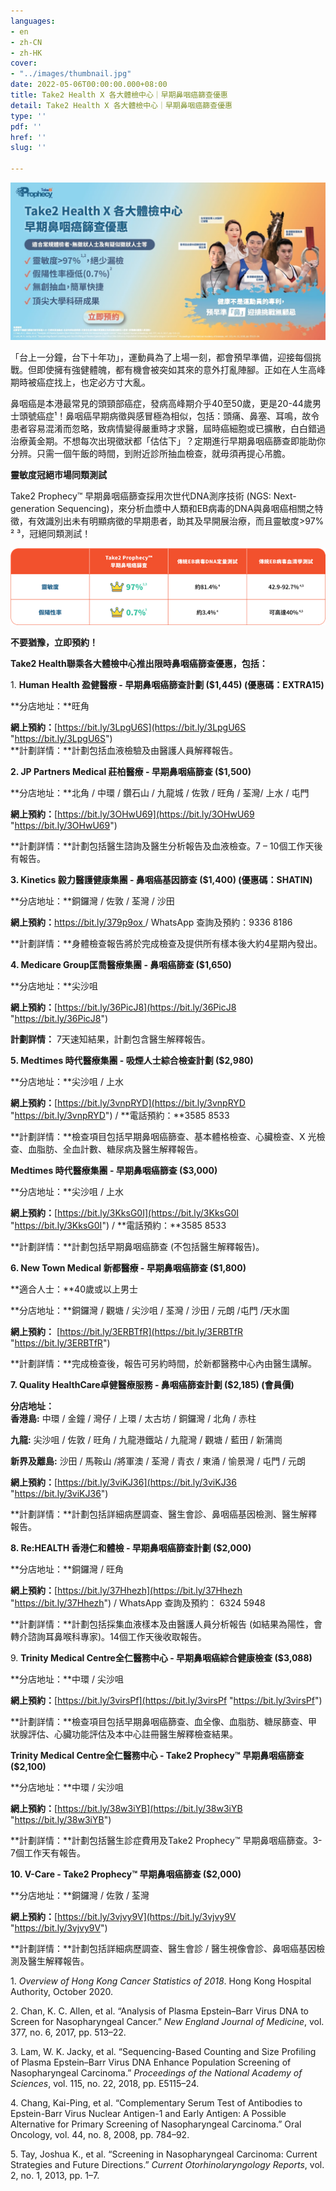 ```yaml
---
languages:
- en
- zh-CN
- zh-HK
cover:
- "../images/thumbnail.jpg"
date: 2022-05-06T00:00:00.000+08:00
title: Take2 Health X 各大體檢中心｜早期鼻咽癌篩查優惠
detail: Take2 Health X 各大體檢中心｜早期鼻咽癌篩查優惠
type: ''
pdf: ''
href: ''
slug: ''

---
```

![](../images/inner-page-cover.jpg)

「台上一分鐘，台下十年功」，運動員為了上場一刻，都會預早準備，迎接每個挑戰。但即使擁有強健體魄，都有機會被突如其來的意外打亂陣腳。正如在人生高峰期時被癌症找上，也定必方寸大亂。

鼻咽癌是本港最常見的頭頸部癌症，發病高峰期介乎40至50歲，更是20-44歲男士頭號癌症¹！鼻咽癌早期病徵與感冒極為相似，包括：頭痛、鼻塞、耳鳴，故令患者容易混淆而忽略，致病情變得嚴重時才求醫，屆時癌細胞或已擴散，白白錯過治療黃金期。不想每次出現徵狀都「估估下」？定期進行早期鼻咽癌篩查即能助你分辨。只需一個午飯的時間，到附近診所抽血檢查，就毋須再提心吊膽。

**靈敏度冠絕市場同類測試**

Take2 Prophecy™ 早期鼻咽癌篩查採用次世代DNA測序技術 (NGS: Next-generation Sequencing)，來分析血漿中人類和EB病毒的DNA與鼻咽癌相關之特徵，有效識別出未有明顯病徵的早期患者，助其及早開展治療，而且靈敏度>97% ² ³，冠絕同類測試！

![](../images/picture14.png)

**不要猶豫，立即預約！**

**Take2 Health聯乘各大體檢中心推出限時鼻咽癌篩查優惠，包括：**

1\. **Human Health 盈健醫療 - 早期鼻咽癌篩查計劃 ($1,445) (優惠碼：EXTRA15)**

\**分店地址：**旺角

**網上預約：**[https://bit.ly/3LpgU6S](https://bit.ly/3LpgU6S "https://bit.ly/3LpgU6S")  
\**計劃詳情：**計劃包括血液檢驗及由醫護人員解釋報告。

**2. JP Partners Medical 莊柏醫療 - 早期鼻咽癌篩查 ($1,500)**

\**分店地址：**北角 / 中環 / 鑽石山 / 九龍城 / 佐敦 / 旺角 / 荃灣/ 上水 / 屯門

**網上預約：**[https://bit.ly/3OHwU69](https://bit.ly/3OHwU69 "https://bit.ly/3OHwU69")

\**計劃詳情：**計劃包括醫生諮詢及醫生分析報告及血液檢查。7 – 10個工作天後有報告。

**3. Kinetics 毅力醫護健康集團 - 鼻咽癌基因篩查 ($1,400) (優惠碼：SHATIN)**

\**分店地址：**銅鑼灣 / 佐敦 / 荃灣 / 沙田

**網上預約：**[https://bit.ly/379p9ox ](https://bit.ly/379p9ox "https://bit.ly/379p9ox")/ WhatsApp 查詢及預約：9336 8186

\**計劃詳情：**身體檢查報告將於完成檢查及提供所有樣本後大約4星期內發出。

**4. Medicare Group匡喬醫療集團 - 鼻咽癌篩查 ($1,650)**

\**分店地址：**尖沙咀

**網上預約：**[https://bit.ly/36PicJ8](https://bit.ly/36PicJ8 "https://bit.ly/36PicJ8")

**計劃詳情：** 7天速知結果，計劃包含醫生解釋報告。

**5. Medtimes 時代醫療集團 - 吸煙人士綜合檢查計劃 ($2,980)**

\**分店地址：**尖沙咀 / 上水

**網上預約：**[https://bit.ly/3vnpRYD](https://bit.ly/3vnpRYD "https://bit.ly/3vnpRYD") / **電話預約：**3585 8533

\**計劃詳情：**檢查項目包括早期鼻咽癌篩查、基本體格檢查、心臟檢查、X 光檢查、血脂肪、全血計數、糖尿病及醫生解釋報告。

**Medtimes 時代醫療集團 - 早期鼻咽癌篩查 ($3,000)**

\**分店地址：**尖沙咀 / 上水

**網上預約：**[https://bit.ly/3KksG0I](https://bit.ly/3KksG0I "https://bit.ly/3KksG0I") / **電話預約：**3585 8533

\**計劃詳情：**計劃包括早期鼻咽癌篩查 (不包括醫生解釋報告)。

**6. New Town Medical 新都醫療 - 早期鼻咽癌篩查 ($1,800)**

\**適合人士：**40歲或以上男士

\**分店地址：**銅鑼灣 / 觀塘 / 尖沙咀 / 荃灣 / 沙田 / 元朗 /屯門 /天水圍

**網上預約：** [https://bit.ly/3ERBTfR](https://bit.ly/3ERBTfR "https://bit.ly/3ERBTfR")

\**計劃詳情：**完成檢查後，報告可另約時間，於新都醫務中心內由醫生講解。

**7. Quality HealthCare卓健醫療服務 - 鼻咽癌篩查計劃 ($2,185) (會員價)**

**分店地址：**  
**香港島:** 中環 / 金鐘 / 灣仔 / 上環 / 太古坊 / 銅鑼灣 / 北角 / 赤柱

**九龍:** 尖沙咀 / 佐敦 / 旺角 / 九龍港鐵站 / 九龍灣 / 觀塘 / 藍田 / 新蒲崗

**新界及離島:** 沙田 / 馬鞍山 /將軍澳 / 荃灣 / 青衣 / 東涌 / 愉景灣 / 屯門 / 元朗

**網上預約：**[https://bit.ly/3viKJ36](https://bit.ly/3viKJ36 "https://bit.ly/3viKJ36")

\**計劃詳情：**計劃包括詳細病歷調查、醫生會診、鼻咽癌基因檢測、醫生解釋報告。

**8. Re:HEALTH 香港仁和體檢 - 早期鼻咽癌篩查計劃 ($2,000)**

\**分店地址：**銅鑼灣 / 旺角

**網上預約：**[https://bit.ly/37Hhezh](https://bit.ly/37Hhezh "https://bit.ly/37Hhezh") / WhatsApp 查詢及預約： 6324 5948

\**計劃詳情：**計劃包括採集血液樣本及由醫護人員分析報告 (如結果為陽性，會轉介諮詢耳鼻喉科專家)。14個工作天後收取報告。

9\. **Trinity Medical Centre全仁醫務中心 - 早期鼻咽癌綜合健康檢查 ($3,088)**

\**分店地址：**中環 / 尖沙咀

**網上預約：**[https://bit.ly/3virsPf](https://bit.ly/3virsPf "https://bit.ly/3virsPf")

\**計劃詳情：**檢查項目包括早期鼻咽癌篩查、血全像、血脂肪、糖尿篩查、甲狀腺評估、心臟功能評估及本中心註冊醫生解釋檢查結果。

**Trinity Medical Centre全仁醫務中心 - Take2 Prophecy™️ 早期鼻咽癌篩查 ($2,100)**

\**分店地址：**中環 / 尖沙咀

**網上預約：**[https://bit.ly/38w3iYB](https://bit.ly/38w3iYB "https://bit.ly/38w3iYB")

\**計劃詳情：**計劃包括醫生診症費用及Take2 Prophecy™ 早期鼻咽癌篩查。3-7個工作天有報告。

**10. V-Care - Take2 Prophecy™️ 早期鼻咽癌篩查 ($2,000)**

\**分店地址：**銅鑼灣 / 佐敦 / 荃灣

**網上預約：**[https://bit.ly/3vjvy9V](https://bit.ly/3vjvy9V "https://bit.ly/3vjvy9V")

\**計劃詳情：**計劃包括詳細病歷調查、醫生會診 / 醫生視像會診、鼻咽癌基因檢測及醫生解釋報告。

1\. _Overview of Hong Kong Cancer Statistics of 2018_. Hong Kong Hospital Authority, October 2020.

2\. Chan, K. C. Allen, et al. “Analysis of Plasma Epstein–Barr Virus DNA to Screen for Nasopharyngeal Cancer.” _New England Journal of Medicine_, vol. 377, no. 6, 2017, pp. 513–22.

3\. Lam, W. K. Jacky, et al. “Sequencing-Based Counting and Size Profiling of Plasma Epstein–Barr Virus DNA Enhance Population Screening of Nasopharyngeal Carcinoma.” _Proceedings of the National_ _Academy of Sciences_, vol. 115, no. 22, 2018, pp. E5115–24.

4\. Chang, Kai-Ping, et al. “Complementary Serum Test of Antibodies to Epstein-Barr Virus Nuclear Antigen-1 and Early Antigen: A Possible Alternative for Primary Screening of Nasopharyngeal Carcinoma.” Oral Oncology, vol. 44, no. 8, 2008, pp. 784–92.

5\. Tay, Joshua K., et al. “Screening in Nasopharyngeal Carcinoma: Current Strategies and Future Directions.” _Current Otorhinolaryngology Reports_, vol. 2, no. 1, 2013, pp. 1–7.